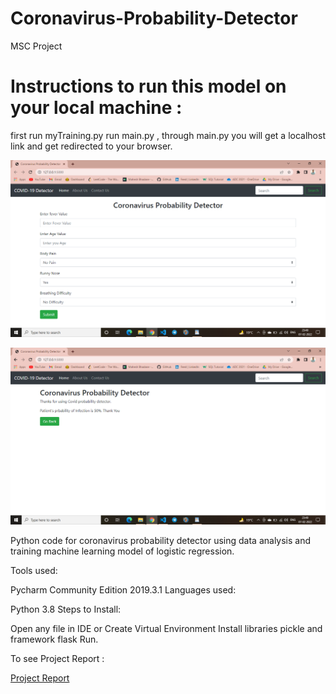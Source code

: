 # Coronavirus-Probability-Detector
MSC Project

# Instructions to run this model on your local machine :
first run myTraining.py
run main.py , through main.py you will get a localhost link and get redirected to your browser.

![](./ss1.png)

![](./ss2.png)


Python code for coronavirus probability detector using data analysis and training machine learning model of logistic regression.

Tools used:

Pycharm Community Edition 2019.3.1
Languages used:

Python 3.8
Steps to Install:

Open any file in IDE or Create Virtual Environment
Install libraries pickle and framework flask
Run.

To see Project Report :

<a href="Project_Report.pdf">Project Report</a>
